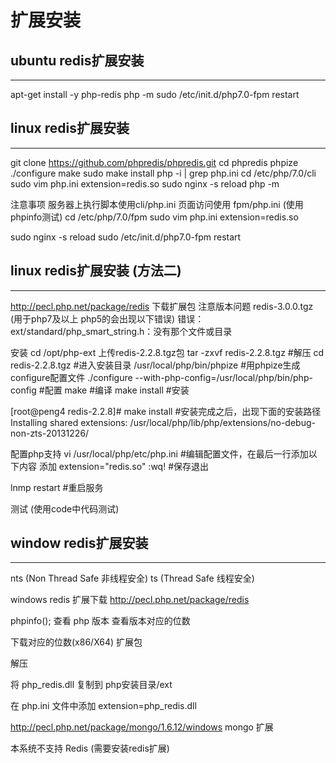 # 扩展安装

## ubuntu redis扩展安装
---------------------------------------------------------------
apt-get install -y php-redis
php -m
sudo /etc/init.d/php7.0-fpm restart

## linux redis扩展安装
---------------------------------------------------------------

git clone https://github.com/phpredis/phpredis.git
cd phpredis
phpize
./configure
make
sudo make install
php -i | grep php.ini
cd /etc/php/7.0/cli
sudo vim php.ini
extension=redis.so
sudo nginx -s reload
php -m


注意事项
服务器上执行脚本使用cli/php.ini
页面访问使用 fpm/php.ini (使用phpinfo测试)
cd /etc/php/7.0/fpm
sudo vim php.ini
extension=redis.so

sudo nginx -s reload
sudo /etc/init.d/php7.0-fpm restart


## linux redis扩展安装 (方法二)
---------------------------------------------------------------
http://pecl.php.net/package/redis
下载扩展包 注意版本问题
redis-3.0.0.tgz (用于php7及以上 php5的会出现以下错误)
错误：ext/standard/php_smart_string.h：没有那个文件或目录

安装
cd /opt/php-ext 上传redis-2.2.8.tgz包
tar -zxvf redis-2.2.8.tgz #解压
cd redis-2.2.8.tgz #进入安装目录
/usr/local/php/bin/phpize #用phpize生成configure配置文件
./configure --with-php-config=/usr/local/php/bin/php-config  #配置
make  #编译
make install  #安装

[root@peng4 redis-2.2.8]# make install #安装完成之后，出现下面的安装路径
Installing shared extensions:     /usr/local/php/lib/php/extensions/no-debug-non-zts-20131226/

配置php支持
vi /usr/local/php/etc/php.ini  #编辑配置文件，在最后一行添加以下内容
添加
extension="redis.so"
:wq! #保存退出

lnmp restart #重启服务

测试 (使用code中代码测试)



## window redis扩展安装
---------------------------------------------------------------

nts (Non Thread Safe 非线程安全)
ts (Thread Safe 线程安全)

windows redis 扩展下载 http://pecl.php.net/package/redis

phpinfo(); 查看 php 版本 查看版本对应的位数

下载对应的位数(x86/X64) 扩展包

解压

将 php_redis.dll 复制到 php安装目录/ext

在 php.ini 文件中添加 extension=php_redis.dll

http://pecl.php.net/package/mongo/1.6.12/windows mongo 扩展

本系统不支持 Redis (需要安装redis扩展)
